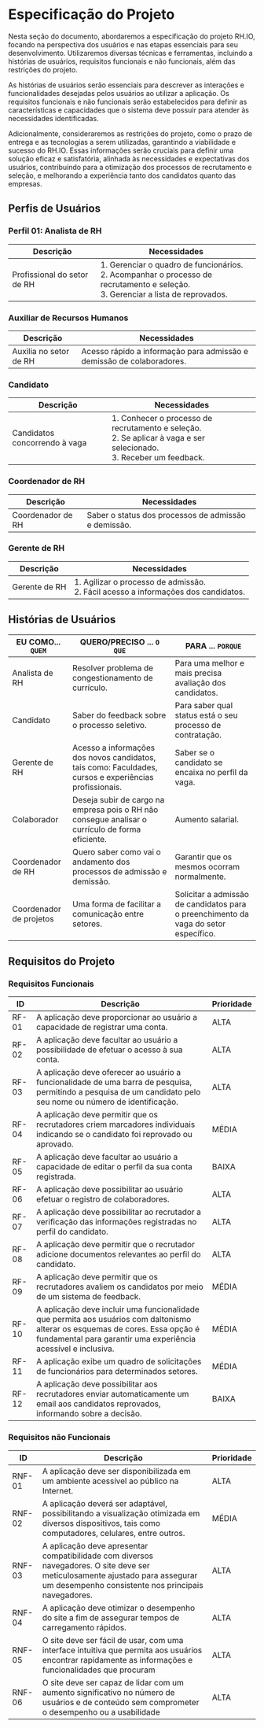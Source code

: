 # Especificação do Projeto

Nesta seção do documento, abordaremos a especificação do projeto RH.IO, focando na perspectiva dos usuários e nas etapas essenciais para seu desenvolvimento. Utilizaremos diversas técnicas e ferramentas, incluindo a histórias de usuários, requisitos funcionais e não funcionais, além das restrições do projeto.

As histórias de usuários serão essenciais para descrever as interações e funcionalidades desejadas pelos usuários ao utilizar a aplicação. Os requisitos funcionais e não funcionais serão estabelecidos para definir as características e capacidades que o sistema deve possuir para atender às necessidades identificadas.

Adicionalmente, consideraremos as restrições do projeto, como o prazo de entrega e as tecnologias a serem utilizadas, garantindo a viabilidade e sucesso do RH.IO. Essas informações serão cruciais para definir uma solução eficaz e satisfatória, alinhada às necessidades e expectativas dos usuários, contribuindo para a otimização dos processos de recrutamento e seleção, e melhorando a experiência tanto dos candidatos quanto das empresas.


## Perfis de Usuários

### Perfil 01: Analista de RH

| **Descrição** | **Necessidades**                                            |
|---------------|-------------------------------------------------------------|
| Profissional do setor de RH | 1. Gerenciar o quadro de funcionários. <br>  2. Acompanhar o processo de recrutamento e seleção. <br>  3. Gerenciar a lista de reprovados. |

### Auxiliar de Recursos Humanos

| **Descrição** | **Necessidades**                                            |
|---------------|-------------------------------------------------------------|
| Auxilia no setor de RH | Acesso rápido a informação para admissão e demissão de colaboradores. |

### Candidato

| **Descrição** | **Necessidades**                                            |
|---------------|-------------------------------------------------------------|
| Candidatos concorrendo à vaga | 1. Conhecer o processo de recrutamento e seleção. <br> 2. Se aplicar à vaga e ser selecionado. <br>  3. Receber um feedback. |

### Coordenador de RH

| **Descrição** | **Necessidades**                                            |
|---------------|-------------------------------------------------------------|
| Coordenador de RH | Saber o status dos processos de admissão e demissão. |

### Gerente de RH

| **Descrição** | **Necessidades**                                            |
|---------------|-------------------------------------------------------------|
| Gerente de RH | 1. Agilizar o processo de admissão. <br> 2. Fácil acesso a informações dos candidatos. |

## Histórias de Usuários

|EU COMO... `QUEM`   | QUERO/PRECISO ... `O QUE` |PARA ... `PORQUE`                 |
|--------------------|---------------------------|----------------------------------|
| Analista de RH     | Resolver problema de congestionamento de currículo.                       | Para uma melhor e mais precisa avaliação dos candidatos.                             |
| Candidato          | Saber do feedback sobre o processo seletivo.                       | Para saber qual status está o seu processo de contratação.                               |
| Gerente de RH      | Acesso a informações dos novos candidatos, tais como: Faculdades, cursos e experiências profissionais.                       | Saber se o candidato se encaixa no perfil da vaga.                               |
| Colaborador        | Deseja subir de cargo na empresa pois o RH não consegue analisar o currículo de forma eficiente.                       | Aumento salarial.                             |
| Coordenador de RH  | Quero saber como vai o andamento dos processos de admissão e demissão.                       | Garantir que os mesmos ocorram normalmente.                              |
| Coordenador de projetos | Uma forma de facilitar a comunicação entre setores.                      | Solicitar a admissão de candidatos para o preenchimento da vaga do setor específico.                              |

## Requisitos do Projeto

### Requisitos Funcionais

|ID    | Descrição                | Prioridade |
|-------|---------------------------------|----|
| RF-01 | A aplicação deve proporcionar ao usuário a capacidade de registrar uma conta. | ALTA| 
| RF-02 | A aplicação deve facultar ao usuário a possibilidade de efetuar o acesso à sua conta. | ALTA|
| RF-03 | A aplicação deve oferecer ao usuário a funcionalidade de uma barra de pesquisa, permitindo a pesquisa de um candidato pelo seu nome ou número de identificação. | ALTA| 
| RF-04 | A aplicação deve permitir que os recrutadores criem marcadores individuais indicando se o candidato foi reprovado ou aprovado. | MÉDIA |
| RF-05 | A aplicação deve facultar ao usuário a capacidade de editar o perfil da sua conta registrada. | BAIXA | 
| RF-06 | A aplicação deve possibilitar ao usuário efetuar o registro de colaboradores. | ALTA  |
| RF-07 | A aplicação deve possibilitar ao recrutador a verificação das informações registradas no perfil do candidato. | ALTA | 
| RF-08 | A aplicação deve permitir que o recrutador adicione documentos relevantes ao perfil do candidato. | ALTA  |
| RF-09 | A aplicação deve permitir que os recrutadores avaliem os candidatos por meio de um sistema de feedback. | MÉDIA | 
| RF-10 | A aplicação deve incluir uma funcionalidade que permita aos usuários com daltonismo alterar os esquemas de cores. Essa opção é fundamental para garantir uma experiência acessível e inclusiva. | MÉDIA |
| RF-11 | A aplicação exibe um quadro de solicitações de funcionários para determinados setores. | MÉDIA| 
| RF-12 | A aplicação deve possibilitar aos recrutadores enviar automaticamente um email aos candidatos reprovados, informando sobre a decisão. | BAIXA |


### Requisitos não Funcionais

|ID      | Descrição               |Prioridade |
|--------|-------------------------|----|
| RNF-01 |  A aplicação deve ser disponibilizada em um ambiente acessível ao público na Internet.                    | ALTA    | 
| RNF-02 |  A aplicação deverá ser adaptável, possibilitando a visualização otimizada em diversos dispositivos, tais como computadores, celulares, entre outros.                    | MÉDIA    | 
| RNF-03 |  A aplicação deve apresentar compatibilidade com diversos navegadores. O site deve ser meticulosamente ajustado para assegurar um desempenho consistente nos principais navegadores.                     | ALTA   | 
| RNF-04 |  A aplicação deve otimizar o desempenho do site a fim de assegurar tempos de carregamento rápidos.                     | ALTA   | 
| RNF-05 |  O site deve ser fácil de usar, com uma interface intuitiva que permita aos usuários encontrar rapidamente as informações e funcionalidades que procuram                    | ALTA    | 
| RNF-06 |  O site deve ser capaz de lidar com um aumento significativo no número de usuários e de conteúdo sem comprometer o desempenho ou a usabilidade                     | ALTA    | 

